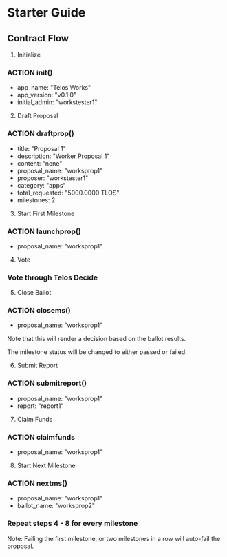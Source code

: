 # Starter Guide

## Contract Flow

1. Initialize

### ACTION init()
* app_name: "Telos Works"
* app_version: "v0.1.0"
* initial_admin: "workstester1"

2. Draft Proposal

### ACTION draftprop()
* title: "Proposal 1"
* description: "Worker Proposal 1"
* content: "none"
* proposal_name: "worksprop1"
* proposer: "workstester1"
* category: "apps"
* total_requested: "5000.0000 TLOS"
* milestones: 2

3. Start First Milestone

### ACTION launchprop()
* proposal_name: "worksprop1"

4. Vote

### Vote through Telos Decide

5. Close Ballot

### ACTION closems()
* proposal_name: "worksprop1"

Note that this will render a decision based on the ballot results.

The milestone status will be changed to either passed or failed.

6. Submit Report

### ACTION submitreport()
* proposal_name: "worksprop1"
* report: "report1"

7. Claim Funds

### ACTION claimfunds
* proposal_name: "worksprop1"

8. Start Next Milestone

### ACTION nextms()
* proposal_name: "worksprop1"
* ballot_name: "worksprop2"

### Repeat steps 4 - 8 for every milestone

Note: Failing the first milestone, or two milestones in a row will auto-fail the proposal.
